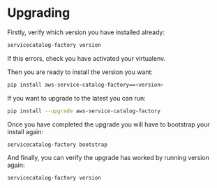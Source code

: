 Upgrading
=========

Firstly, verify which version you have installed already:

```bash
servicecatalog-factory version
```

If this errors, check you have activated your virtualenv.

Then you are ready to install the version you want:

```bash
pip install aws-service-catalog-factory==<version>
```

If you want to upgrade to the latest you can run:

```bash
pip install --upgrade aws-service-catalog-factory
```

Once you have completed the upgrade you will have to bootstrap your install again:

```bash
servicecatalog-factory bootstrap
```

And finally, you can verify the upgrade has worked by running version again:

```bash
servicecatalog-factory version
```